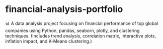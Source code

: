 # financial-analysis-portfolio
📊 A data analysis project focusing on financial performance of top global companies using Python, pandas, seaborn, plotly, and clustering techniques. (Includes trend analysis, correlation matrix, interactive plots, inflation impact, and K-Means clustering.)
